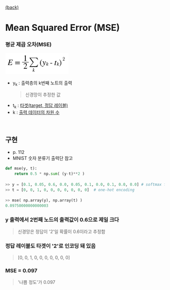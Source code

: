 [(back)](https://github.com/DoranLyong/DL_coding_master/tree/master/Self_tutorial/3_learning/MNIST_learning/2_loss_function)
# Mean Squared Error (MSE)
### 평균 제곱 오차(MSE) <br/>

<img src="MSE.png" width=200>

* y<sub>k</sub> : 출력층의 k번째 노트의 출력 
    > 신경망이 추정한 값 
* t<sub>k</sub> : [타겟(target, 정답 레이블)](https://blog.naver.com/cheeryun/221380130245)
* k : [출력 데이터의 차원 수](https://blog.naver.com/cheeryun/221380130245)


<br/>

## 구현 
* p. 112
* MNIST 숫자 분류기 출력단 참고 
```python
def mse(y, t):
    return 0.5 * np.sum( (y-t)**2 )

>> y = [0.1, 0.05, 0.6, 0.0, 0.05, 0.1, 0.0, 0.1, 0.0, 0.0] # softmax function 출력 
>> t = [0, 0, 1, 0, 0, 0, 0, 0, 0, 0]  # one-hot encoding

>> mse( np.array(y), np.array(t) )
0.09750000000000003
```
### y 출력에서 2번째 노드의 출력값이 0.6으로 제일 크다 
> 신경망은 정답이 '2'일 확률이 0.6이라고 추정함 

### 정답 레이블도 타겟이 '2'로 인코딩 돼 있음 
> [0, 0, 1, 0, 0, 0, 0, 0, 0, 0]

### MSE = 0.097 
> '나쁨 정도'가 0.097 